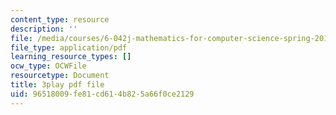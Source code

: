 ```yaml
---
content_type: resource
description: ''
file: /media/courses/6-042j-mathematics-for-computer-science-spring-2015/96518009fe81cd614b825a66f0ce2129_dZgI16nMuqE.pdf
file_type: application/pdf
learning_resource_types: []
ocw_type: OCWFile
resourcetype: Document
title: 3play pdf file
uid: 96518009-fe81-cd61-4b82-5a66f0ce2129
---
```

